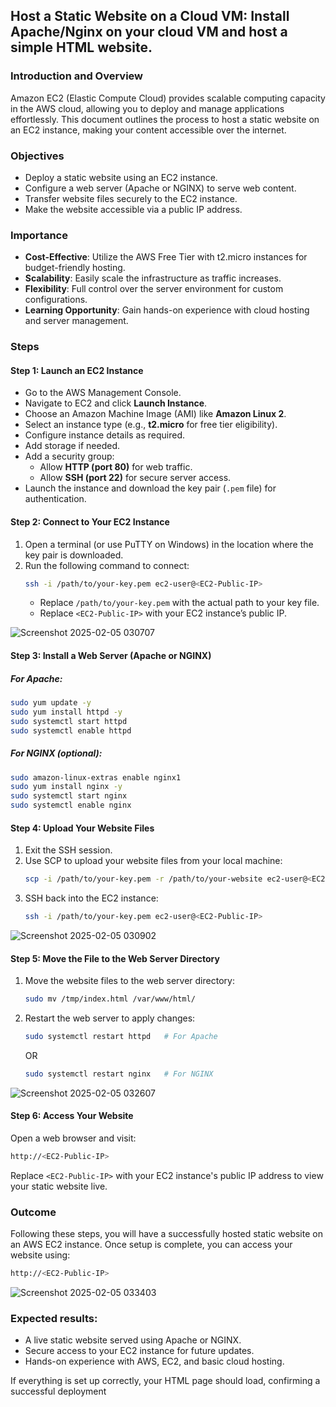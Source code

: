 ## Host a Static Website on a Cloud VM: Install Apache/Nginx on your cloud VM and host a simple HTML website.  

### Introduction and Overview  
Amazon EC2 (Elastic Compute Cloud) provides scalable computing capacity in the AWS cloud, allowing you to deploy and manage applications effortlessly. This document outlines the process to host a static website on an EC2 instance, making your content accessible over the internet.  

### Objectives  
- Deploy a static website using an EC2 instance.  
- Configure a web server (Apache or NGINX) to serve web content.  
- Transfer website files securely to the EC2 instance.  
- Make the website accessible via a public IP address.  

### Importance  
- **Cost-Effective**: Utilize the AWS Free Tier with t2.micro instances for budget-friendly hosting.  
- **Scalability**: Easily scale the infrastructure as traffic increases.  
- **Flexibility**: Full control over the server environment for custom configurations.  
- **Learning Opportunity**: Gain hands-on experience with cloud hosting and server management.  

### Steps  

#### Step 1: Launch an EC2 Instance  
- Go to the AWS Management Console.  
- Navigate to EC2 and click **Launch Instance**.  
- Choose an Amazon Machine Image (AMI) like **Amazon Linux 2**.  
- Select an instance type (e.g., **t2.micro** for free tier eligibility).  
- Configure instance details as required.  
- Add storage if needed.  
- Add a security group:  
  - Allow **HTTP (port 80)** for web traffic.  
  - Allow **SSH (port 22)** for secure server access.  
- Launch the instance and download the key pair (`.pem` file) for authentication.  

#### Step 2: Connect to Your EC2 Instance  
1. Open a terminal (or use PuTTY on Windows) in the location where the key pair is downloaded.  
2. Run the following command to connect:  
   ```sh  
   ssh -i /path/to/your-key.pem ec2-user@<EC2-Public-IP>  
   ```  
   - Replace `/path/to/your-key.pem` with the actual path to your key file.  
   - Replace `<EC2-Public-IP>` with your EC2 instance’s public IP.  


![Screenshot 2025-02-05 030707](https://github.com/user-attachments/assets/db527827-253c-4931-8212-a99efaf5d7ae)
#### Step 3: Install a Web Server (Apache or NGINX)  
##### For Apache:  
```sh  
sudo yum update -y  
sudo yum install httpd -y  
sudo systemctl start httpd  
sudo systemctl enable httpd  
```  

##### For NGINX (optional):  
```sh  
sudo amazon-linux-extras enable nginx1  
sudo yum install nginx -y  
sudo systemctl start nginx  
sudo systemctl enable nginx  
```  

#### Step 4: Upload Your Website Files  
1. Exit the SSH session.  
2. Use SCP to upload your website files from your local machine:  
   ```sh  
   scp -i /path/to/your-key.pem -r /path/to/your-website ec2-user@<EC2-Public-IP>:/tmp  
   ```  
3. SSH back into the EC2 instance:  
   ```sh  
   ssh -i /path/to/your-key.pem ec2-user@<EC2-Public-IP>  
   ```  

![Screenshot 2025-02-05 030902](https://github.com/user-attachments/assets/925a2c12-32c3-49bd-9da1-82e003597673)
#### Step 5: Move the File to the Web Server Directory  
1. Move the website files to the web server directory:  
   ```sh  
   sudo mv /tmp/index.html /var/www/html/  
   ```  
2. Restart the web server to apply changes:  
   ```sh  
   sudo systemctl restart httpd   # For Apache  
   ```  
   OR  
   ```sh  
   sudo systemctl restart nginx   # For NGINX  
   ```  

![Screenshot 2025-02-05 032607](https://github.com/user-attachments/assets/854287e8-5186-4f6d-9fd9-18bec001c756)
#### Step 6: Access Your Website  
Open a web browser and visit:  
```sh  
http://<EC2-Public-IP>  
```  
Replace `<EC2-Public-IP>` with your EC2 instance's public IP address to view your static website live.  

### Outcome  
Following these steps, you will have a successfully hosted static website on an AWS EC2 instance. Once setup is complete, you can access your website using:  
```sh  
http://<EC2-Public-IP>  
```

![Screenshot 2025-02-05 033403](https://github.com/user-attachments/assets/73460534-1760-420d-8f6a-a7b22a7a0415)
### Expected results:  
- A live static website served using Apache or NGINX.  
- Secure access to your EC2 instance for future updates.  
- Hands-on experience with AWS, EC2, and basic cloud hosting.  

If everything is set up correctly, your HTML page should load, confirming a successful deployment
